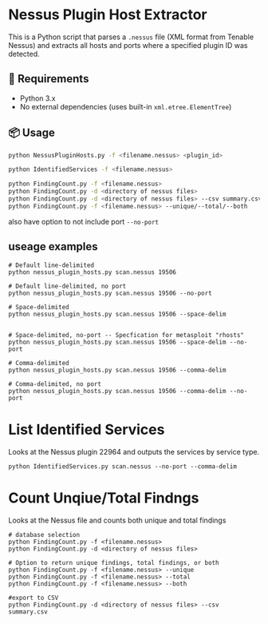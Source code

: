 # Nessus Plugin Host Extractor

This is a Python script that parses a `.nessus` file (XML format from Tenable Nessus) and extracts all hosts and ports where a specified plugin ID was detected.

## 🧰 Requirements

- Python 3.x
- No external dependencies (uses built-in `xml.etree.ElementTree`)

## 📦 Usage

```bash
python NessusPluginHosts.py -f <filename.nessus> <plugin_id>

python IdentifiedServices -f <filename.nessus>

python FindingCount.py -f <filename.nessus>
python FindingCount.py -d <directory of nessus files>
python FindingCount.py -d <directory of nessus files> --csv summary.csv
python FindingCount.py -f <filename.nessus> --unique/--total/--both

```

also have option to not include port ```--no-port```

## useage examples 
```
# Default line-delimited
python nessus_plugin_hosts.py scan.nessus 19506

# Default line-delimited, no port
python nessus_plugin_hosts.py scan.nessus 19506 --no-port

# Space-delimited
python nessus_plugin_hosts.py scan.nessus 19506 --space-delim


# Space-delimited, no-port -- Specfication for metasploit "rhosts"
python nessus_plugin_hosts.py scan.nessus 19506 --space-delim --no-port

# Comma-delimited
python nessus_plugin_hosts.py scan.nessus 19506 --comma-delim

# Comma-delimited, no port
python nessus_plugin_hosts.py scan.nessus 19506 --comma-delim --no-port
```
# List Identified Services
Looks at the Nessus plugin 22964 and outputs the services by service type.
```
python IdentifiedServices.py scan.nessus --no-port --comma-delim
```

# Count Unqiue/Total Findngs 
Looks at the Nessus file and counts both unique and total findings 
```
# database selection
python FindingCount.py -f <filename.nessus>
python FindingCount.py -d <directory of nessus files>

# Option to return unique findings, total findings, or both
python FindingCount.py -f <filename.nessus> --unique
python FindingCount.py -f <filename.nessus> --total
python FindingCount.py -f <filename.nessus> --both

#export to CSV
python FindingCount.py -d <directory of nessus files> --csv summary.csv

```

